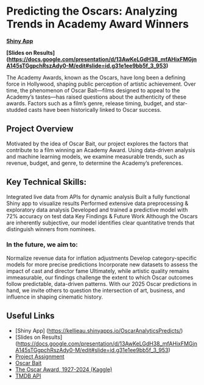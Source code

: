 # Predicting the Oscars: Analyzing Trends in Academy Award Winners

**[Shiny App](https://kellieau.shinyapps.io/OscarAnalyticsPredicts/)** 

**[Slides on Results] (https://docs.google.com/presentation/d/13AwKeLGdH38_mfAHixFMGjnA145sTGgpchRszAdy0-M/edit#slide=id.g31e1ee9bb5f_3_953)**

The Academy Awards, known as the Oscars, have long been a defining force in Hollywood, shaping public perception of artistic achievement. Over time, the phenomenon of Oscar Bait—films designed to appeal to the Academy’s tastes—has raised questions about the authenticity of these awards. Factors such as a film’s genre, release timing, budget, and star-studded casts have been historically linked to Oscar success.

## Project Overview
Motivated by the idea of Oscar Bait, our project explores the factors that contribute to a film winning an Academy Award. Using data-driven analysis and machine learning models, we examine measurable trends, such as revenue, budget, and genre, to determine the Academy’s preferences.

## Key Technical Skills:
Integrated live data from APIs for dynamic analysis
Built a fully functional Shiny app to visualize results
Performed extensive data preprocessing & exploratory data analysis
Developed and trained a predictive model with 72% accuracy on test data
Key Findings & Future Work
Although the Oscars are inherently subjective, our model identifies clear quantitative trends that distinguish winners from nominees. 

### In the future, we aim to:

Normalize revenue data for inflation adjustments
Develop category-specific models for more precise predictions
Incorporate new datasets to assess the impact of cast and director fame
Ultimately, while artistic quality remains immeasurable, our findings challenge the extent to which Oscar outcomes follow predictable, data-driven patterns. With our 2025 Oscar predictions in hand, we invite others to question the intersection of art, business, and influence in shaping cinematic history.



## Useful Links
- [Shiny App] (https://kellieau.shinyapps.io/OscarAnalyticsPredicts/)
- [Slides on Results] (https://docs.google.com/presentation/d/13AwKeLGdH38_mfAHixFMGjnA145sTGgpchRszAdy0-M/edit#slide=id.g31e1ee9bb5f_3_953)
- [Project Assignment](https://m154-comp-stats.netlify.app/project)
- [Oscar Bait](https://en.wikipedia.org/wiki/Oscar_bait)
- [The Oscar Award, 1927-2024 (Kaggle)](https://www.kaggle.com/datasets/unanimad/the-oscar-award)
- [TMDB API](https://developer.themoviedb.org/reference/intro/getting-started)


